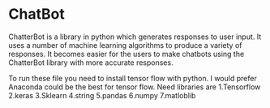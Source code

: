 # ChatBot
ChatterBot is a library in python which generates responses to user input. 
It uses a number of machine learning algorithms to produce a variety of responses. 
It becomes easier for the users to make chatbots using the ChatterBot library with more accurate responses.

To run these file you need to install tensor flow with python.
I would prefer Anaconda could be the best for tensor flow.
Need libraries are
1.Tensorflow
2.keras
3.Sklearn
4.string
5.pandas
6.numpy
7.matloblib
